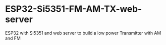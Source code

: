 # ESP32-Si5351-FM-AM-TX-web-server
ESP32 with Si5351 and web server to build a low power Transmitter with AM and FM
